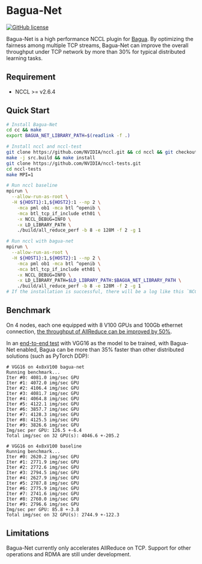 Bagua-Net
=====

[![GitHub license](https://img.shields.io/github/license/BaguaSys/bagua-core)](https://github.com/BaguaSys/bagua-core/blob/master/LICENSE)

Bagua-Net is a high performance NCCL plugin for [Bagua](https://github.com/BaguaSys/bagua). By optimizing the fairness among multiple TCP streams, Bagua-Net can improve the overall throughput under TCP network by more than 30% for typical distributed learning tasks.

## Requirement

 - NCCL >= v2.6.4

## Quick Start

```bash
# Install Bagua-Net
cd cc && make
export BAGUA_NET_LIBRARY_PATH=$(readlink -f .)

# Install nccl and nccl-test
git clone https://github.com/NVIDIA/nccl.git && cd nccl && git checkout v2.10.3-1
make -j src.build && make install
git clone https://github.com/NVIDIA/nccl-tests.git
cd nccl-tests
make MPI=1

# Run nccl baseline
mpirun \
  --allow-run-as-root \
  -H ${HOST1}:1,${HOST2}:1 --np 2 \
    -mca pml ob1 -mca btl ^openib \
    -mca btl_tcp_if_include eth01 \
    -x NCCL_DEBUG=INFO \
    -x LD_LIBRARY_PATH \
    ./build/all_reduce_perf -b 8 -e 128M -f 2 -g 1

# Run nccl with bagua-net
mpirun \
  --allow-run-as-root \
  -H ${HOST1}:1,${HOST2}:1 --np 2 \
    -mca pml ob1 -mca btl ^openib \
    -mca btl_tcp_if_include eth01 \
    -x NCCL_DEBUG=INFO \
    -x LD_LIBRARY_PATH=$LD_LIBRARY_PATH:$BAGUA_NET_LIBRARY_PATH \
    ./build/all_reduce_perf -b 8 -e 128M -f 2 -g 1
# If the installation is successful, there will be a log like this `NCCL INFO Using network BaguaNet`.
```

## Benchmark

On 4 nodes, each one equipped with 8 V100 GPUs and 100Gb ethernet connection, [the throughput of AllReduce can be improved by 50%](https://github.com/BaguaSys/bagua-net/wiki/NCCL-benchmark-bagua-net-vs-google-fastsocket-vs-baseline).

In an [end-to-end test](https://github.com/BaguaSys/examples/blob/main/benchmark/synthetic_benchmark.py) with VGG16 as the model to be trained, with Bagua-Net enabled, Bagua can be more than 35% faster than other distributed solutions (such as PyTorch DDP):

```
# VGG16 on 4x8xV100 bagua-net
Running benchmark...
Iter #0: 4081.0 img/sec GPU
Iter #1: 4072.0 img/sec GPU
Iter #2: 4106.4 img/sec GPU
Iter #3: 4081.7 img/sec GPU
Iter #4: 4064.8 img/sec GPU
Iter #5: 4122.1 img/sec GPU
Iter #6: 3857.7 img/sec GPU
Iter #7: 4128.3 img/sec GPU
Iter #8: 4125.5 img/sec GPU
Iter #9: 3826.6 img/sec GPU
Img/sec per GPU: 126.5 +-6.4
Total img/sec on 32 GPU(s): 4046.6 +-205.2

# VGG16 on 4x8xV100 baseline
Running benchmark...
Iter #0: 2620.2 img/sec GPU
Iter #1: 2771.9 img/sec GPU
Iter #2: 2772.6 img/sec GPU
Iter #3: 2794.5 img/sec GPU
Iter #4: 2627.9 img/sec GPU
Iter #5: 2787.8 img/sec GPU
Iter #6: 2775.9 img/sec GPU
Iter #7: 2741.6 img/sec GPU
Iter #8: 2760.0 img/sec GPU
Iter #9: 2796.6 img/sec GPU
Img/sec per GPU: 85.8 +-3.8
Total img/sec on 32 GPU(s): 2744.9 +-122.3
```

## Limitations

Bagua-Net currently only accelerates AllReduce on TCP. Support for other operations and RDMA are still under development.
